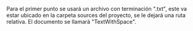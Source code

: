 Para el primer punto se usará un archivo con terminación ".txt", este va estar ubicado en la carpeta sources del proyecto, se le dejará una ruta relativa. El documento se llamará "TextWithSpace".